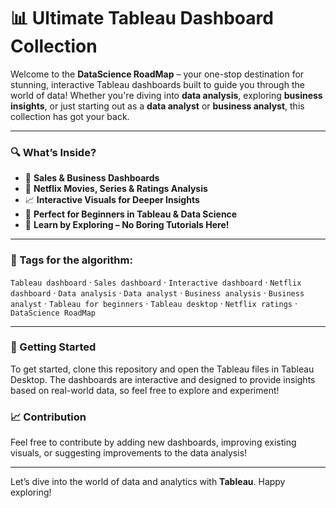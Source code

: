 # 📊 Ultimate Tableau Dashboard Collection

Welcome to the **DataScience RoadMap** – your one-stop destination for stunning, interactive Tableau dashboards built to guide you through the world of data! Whether you're diving into **data analysis**, exploring **business insights**, or just starting out as a **data analyst** or **business analyst**, this collection has got your back.

---

### 🔍 What’s Inside?

- 💼 **Sales & Business Dashboards**  
- 🍿 **Netflix Movies, Series & Ratings Analysis**  
- 📈 **Interactive Visuals for Deeper Insights**  
- 🌱 **Perfect for Beginners in Tableau & Data Science**  
- 🧠 **Learn by Exploring – No Boring Tutorials Here!**

---

### 🚀 Tags for the algorithm:  
`Tableau dashboard` · `Sales dashboard` · `Interactive dashboard` · `Netflix dashboard` · `Data analysis` · `Data analyst` · `Business analysis` · `Business analyst` · `Tableau for beginners` · `Tableau desktop` · `Netflix ratings` · `DataScience RoadMap`

---

### 🌟 Getting Started  
To get started, clone this repository and open the Tableau files in Tableau Desktop. The dashboards are interactive and designed to provide insights based on real-world data, so feel free to explore and experiment!

### 📈 Contribution  
Feel free to contribute by adding new dashboards, improving existing visuals, or suggesting improvements to the data analysis!

---

Let’s dive into the world of data and analytics with **Tableau**. Happy exploring!  
